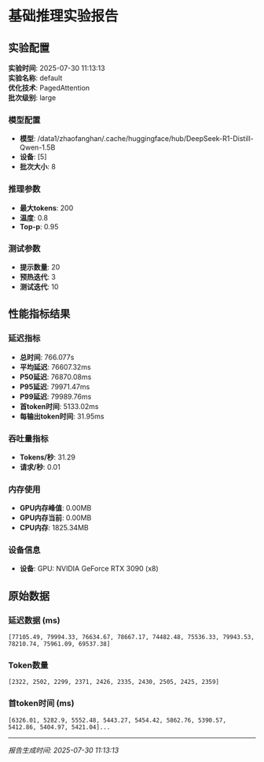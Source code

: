 # 基础推理实验报告

## 实验配置
**实验时间**: 2025-07-30 11:13:13  
**实验名称**: default  
**优化技术**: PagedAttention  
**批次级别**: large  

### 模型配置
- **模型**: /data1/zhaofanghan/.cache/huggingface/hub/DeepSeek-R1-Distill-Qwen-1.5B
- **设备**: [5]
- **批次大小**: 8

### 推理参数
- **最大tokens**: 200
- **温度**: 0.8
- **Top-p**: 0.95

### 测试参数
- **提示数量**: 20
- **预热迭代**: 3
- **测试迭代**: 10

## 性能指标结果

### 延迟指标
- **总时间**: 766.077s
- **平均延迟**: 76607.32ms
- **P50延迟**: 76870.08ms
- **P95延迟**: 79971.47ms
- **P99延迟**: 79989.76ms
- **首token时间**: 5133.02ms
- **每输出token时间**: 31.95ms

### 吞吐量指标
- **Tokens/秒**: 31.29
- **请求/秒**: 0.01

### 内存使用
- **GPU内存峰值**: 0.00MB
- **GPU内存当前**: 0.00MB
- **CPU内存**: 1825.34MB

### 设备信息
- **设备**: GPU: NVIDIA GeForce RTX 3090 (x8)

## 原始数据

### 延迟数据 (ms)
```
[77105.49, 79994.33, 76634.67, 78667.17, 74482.48, 75536.33, 79943.53, 78210.74, 75961.09, 69537.38]
```

### Token数量
```
[2322, 2502, 2299, 2371, 2426, 2335, 2430, 2505, 2425, 2359]
```

### 首token时间 (ms)
```
[6326.01, 5282.9, 5552.48, 5443.27, 5454.42, 5862.76, 5390.57, 5412.86, 5404.97, 5421.04]...
```

---
*报告生成时间: 2025-07-30 11:13:13*
